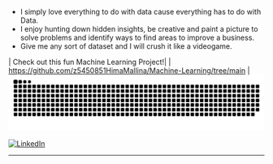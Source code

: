 
- I simply love everything to do with data cause everything has to do with Data. 
- I enjoy hunting down hidden insights, be creative and paint a picture to solve problems and identify ways to find areas to improve a business. 
- Give me any sort of dataset and I will crush it like a videogame. 

| Check out this fun Machine Learning Project!|
| https://github.com/z5450851HimaMallina/Machine-Learning/tree/main | 
![snake gif](https://github.com/z5450851HimaMallina/z5450851HimaMallina/blob/output/github-snake.svg)
 
[![LinkedIn](https://img.shields.io/badge/LinkedIn-Profile-blue?style=for-the-badge&logo=linkedin)](https://www.linkedin.com/in/himarohinimallina)

---




